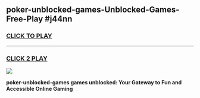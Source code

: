 
## poker-unblocked-games-Unblocked-Games-Free-Play #j44nn
<h3>
<a href="https://us.freeplayer.one?title=poker-unblocked-games&ref=9M">CLICK TO PLAY</a></h3>
<hr>

<h3>
<a href="https://us.freeplayer.one?title=poker-unblocked-games&ref=9M">CLICK 2 PLAY</a>
  
</h3>

<a href="https://us.freeplayer.one?title=poker-unblocked-games&ref=9M"><img src="https://clearcache.store/games.png"></a>


**poker-unblocked-games games unblocked: Your Gateway to Fun and Accessible Online Gaming**

